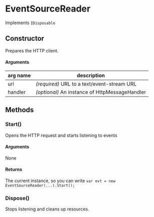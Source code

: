 # EventSourceReader

Implements `IDisposable`

## Constructor

Prepares the HTTP client.

#### Arguments

| arg name | description |
| --- | --- |
| url | _(required)_ URL to a text/event-stream URL |
| handler | _(optional)_ An instance of HttpMessageHandler |

## Methods

### Start()

Opens the HTTP request and starts listening to events

#### Arguments

None

#### Returns

The current instance, so you can write `var evt = new EventSourceReader(...).Start();`

### Dispose()

Stops listening and cleans up resources.
